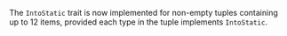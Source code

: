 The `IntoStatic` trait is now implemented for non-empty tuples containing up to 12 items,
provided each type in the tuple implements `IntoStatic`.
